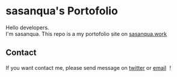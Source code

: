 # sasanqua's Portofolio

Hello developers.  
I'm sasanqua.
This repo is a my portofolio site on [sasanqua.work](https://sasanqua.work)

## Contact

If you want contact me, please send message on [twitter](https://x.com/sasanqua_dev) or [email](mailto:contact@sasanqua.work) ！
